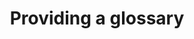 ---
title: Providing a glossary
description: ""
url: https://www.w3.org/TR/WCAG20-TECHS/G62.html
---
